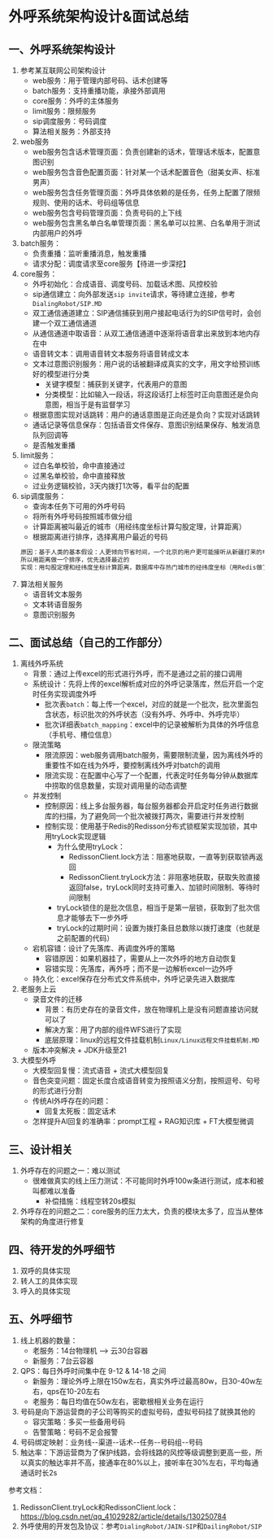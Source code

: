 # 外呼系统架构设计&面试总结

## 一、外呼系统架构设计
1. 参考某互联网公司架构设计
   - web服务：用于管理内部号码、话术创建等
   - batch服务：支持重播功能，承接外部调用
   - core服务：外呼的主体服务
   - limit服务：限频服务
   - sip调度服务：号码调度
   - 算法相关服务：外部支持
2. web服务
   - web服务包含话术管理页面：负责创建新的话术，管理话术版本，配置意图识别
   - web服务包含音色配置页面：针对某一个话术配置音色（甜美女声、标准男声）
   - web服务包含任务管理页面：外呼具体依赖的是任务，任务上配置了限频规则、使用的话术、号码组等信息
   - web服务包含号码管理页面：负责号码的上下线
   - web服务包含黑名单白名单管理页面：黑名单可以拉黑、白名单用于测试内部用户的外呼
3. batch服务：
   - 负责重播：监听重播消息，触发重播
   - 请求分配：调度请求至core服务【待进一步深挖】
4. core服务：
   - 外呼初始化：合成语音、调度号码、加载话术图、风控校验
   - sip通信建立：向外部发送`sip invite`请求，等待建立连接，参考`DialingRobot/SIP.MD`
   - 双工通信通道建立：SIP通信捕获到用户接起电话行为的SIP信号时，会创建一个双工通信通道
   - 从通信通道中取语音：从双工通信通道中逐渐将语音拿出来放到本地内存在中
   - 语音转文本：调用语音转文本服务将语音转成文本
   - 文本过意图识别服务：用户说的话被翻译成真实的文字，用文字给预训练好的模型进行分类
     - 关键字模型：捕获到关键字，代表用户的意图
     - 分类模型：比如输入一段话，将这段话打上标签时正向意图还是负向意图，相当于是有监督学习
   - 根据意图实现对话跳转：用户的通话意图是正向还是负向？实现对话跳转
   - 通话记录等信息保存：包括语音文件保存、意图识别结果保存、触发消息队列回调等
   - 是否触发重播
5. limit服务：
   - 过白名单校验，命中直接通过
   - 过黑名单校验，命中直接释放
   - 过业务逻辑校验，3天内拨打1次等，看平台的配置
6. sip调度服务：
   - 查询本任务下可用的外呼号码
   - 将所有外呼号码按照城市做分组
   - 计算距离被叫最近的城市（用经纬度坐标计算勾股定理，计算距离）
   - 根据距离进行排序，选择离用户最近的号码
   ```txt
   原因：基于人类的基本假设：人更倾向节省时间，一个北京的用户更可能接听从新疆打来的电话还是天津的电话？
   所以用距离做一个排序，优先选择最近的
   实现：用勾股定理和经纬度坐标计算距离，数据库中存热门城市的经纬度坐标（用Redis做了缓存，每日更新），没有的返回一个中位数
   ```
7. 算法相关服务
   - 语音转文本服务
   - 文本转语音服务
   - 意图识别服务


## 二、面试总结（自己的工作部分）
1. 离线外呼系统
   - 背景：通过上传excel的形式进行外呼，而不是通过之前的接口调用
   - 系统设计：先将上传的excel解析成对应的外呼记录落库，然后开启一个定时任务实现调度外呼
     - 批次表`batch`：每上传一个excel，对应的就是一个批次，批次里面包含状态，标识批次的外呼状态（没有外呼、外呼中、外呼完毕）
     - 批次详细表`batch_mapping`：excel中的记录被解析为具体的外呼信息（手机号、槽位信息）
   - 限流策略
     - 限流原因：web服务调用batch服务，需要限制流量，因为离线外呼的重要性不如在线为外呼，要控制离线外呼对batch的调用
     - 限流实现：在配置中心写了一个配置，代表定时任务每分钟从数据库中捞取的信息数量，实现对调用量的动态调整
   - 并发控制
     - 控制原因：线上多台服务器，每台服务器都会开启定时任务进行数据库的扫描，为了避免同一个批次被拨打两次，需要进行并发控制
     - 控制实现：使用基于Redis的Redisson分布式锁框架实现加锁，其中用tryLock实现逻辑
       - 为什么使用tryLock：
         - RedissonClient.lock方法：阻塞地获取，一直等到获取锁再返回
         - RedissonClient.tryLock方法：非阻塞地获取，获取失败直接返回false，tryLock同时支持可重入、加锁时间限制、等待时间限制
       - tryLock锁住的是批次信息，相当于是第一层锁，获取到了批次信息才能够去下一步外呼
       - tryLock的过期时间：设置为拨打条目总数除以拨打速度（也就是之前配置的代码）
   - 宕机容错：设计了先落库、再调度外呼的策略
     - 容错原因：如果机器挂了，需要从上一次外呼的地方自动恢复
     - 容错实现：先落库，再外呼；而不是一边解析excel一边外呼
   - 持久化：excel保存在分布式文件系统中，外呼记录先进入数据库
2. 老服务上云
   - 录音文件的迁移
     - 背景：有历史存在的录音文件，放在物理机上是没有问题直接访问就可以了
     - 解决方案：用了内部的组件WFS进行了实现
     - 底层原理：linux的远程文件挂载机制`Linux/Linux远程文件挂载机制.MD`
   - 版本冲突解决 + JDK升级至21
3. 大模型外呼
   - 大模型回复慢：流式语音 + 流式大模型回复
   - 音色突变问题：固定长度合成语音转变为按照语义分割，按照逗号、句号的形式进行分割
   - 传统AI外呼存在的问题：
     - 回复太死板：固定话术
   - 怎样提升AI回复的准确率：prompt工程 + RAG知识库 + FT大模型微调

## 三、设计相关
1. 外呼存在的问题之一：难以测试
   - 很难做真实的线上压力测试：不可能同时外呼100w条进行测试，成本和被叫都难以准备
     - 补偿措施：线程空转20s模拟
2. 外呼存在的问题之二：core服务的压力太大，负责的模块太多了，应当从整体架构的角度进行修复

## 四、待开发的外呼细节
1. 双呼的具体实现
2. 转人工的具体实现
3. 呼入的具体实现

## 五、外呼细节
1. 线上机器的数量：
   - 老服务：14台物理机 --> 云30台容器
   - 新服务：7台云容器
2. QPS：每日外呼时间集中在 9-12 & 14-18 之间
   - 新服务：理论外呼上限在150w左右，真实外呼过最高80w，日30-40w左右，qps在10-20左右
   - 老服务：每日均值在50w左右，密歇根相关业务在运行
3. 号码是向下游运营商的子公司等购买的虚拟号码，虚拟号码挂了就换其他的
   - 容灾策略：多买一些备用号码
   - 告警策略：号码不足会报警
4. 号码绑定映射：业务线--渠道--话术--任务--号码组--号码
5. 触达率：下游运营商为了保护线路，会将线路的风控等级调整到更高一些，所以真实的触达率并不高，接通率在80%以上，接听率在30%左右，平均每通通话时长2s


参考文档：
1. RedissonClient.tryLock和RedissonClient.lock：https://blog.csdn.net/qq_41029282/article/details/130250784
2. 外呼使用的开发包及协议：参考`DialingRobot/JAIN-SIP`和`DailingRobot/SIP`


